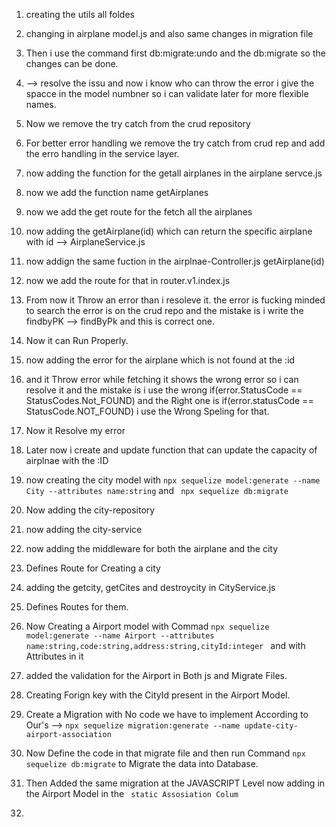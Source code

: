 1. creating the utils all foldes
2. changing in airplane model.js and also same changes in migration file
3. Then i use the command first db:migrate:undo and the db:migrate so the changes can be done.

4. --> resolve the issu and now i know who can throw the error i give the spacce in the model numbner so i can validate later for more flexible names.

5. Now we remove the try catch from the crud repository 
6. For better error handling we remove the try catch from crud rep and add the erro handling in the service layer.

7. now adding the function for the getall airplanes in the airplane servce.js

8. now we add the function name getAirplanes 

9. now we add the get route for the fetch all the airplanes

10. now adding the getAirplane(id) which can return the specific airplane with id --> AirplaneService.js

11. now addign the same fuction in the airplnae-Controller.js     getAirplane(id)

12. now we add the route for that in router.v1.index.js

13. From now it Throw an error than i resoleve it. the error is fucking minded to search the error is on the crud repo and the mistake is i write the findbyPK  --> findByPk and this is correct one.

14. Now it can Run Properly.

15. now adding the error for the airplane which is not found at the :id 

16. and it Throw error while fetching it shows the wrong error so i can resolve it and the mistake is i use the wrong if(error.StatusCode == StatusCodes.Not_FOUND) and the Right one is if(error.statusCode == StatusCode.NOT_FOUND) i  use the Wrong Speling for that.

17. Now it Resolve my error

18. Later now i create and update function that can update the capacity of airplnae with the :ID

19. now creating the city model with ``` npx sequelize model:generate --name City --attributes name:string ``` and ``` npx sequelize db:migrate```

20. Now adding the city-repository
21. now adding the city-service
22. now adding the middleware for both the airplane and the city
23. Defines Route for Creating a city

24. adding the getcity, getCites and destroycity in CityService.js

25. Defines Routes for them.

26. Now Creating a Airport model with Commad ```npx sequelize model:generate --name Airport --attributes name:string,code:string,address:string,cityId:integer ``` and with Attributes in it

27. added the validation for the Airport in Both js and Migrate Files.

28. Creating Forign key with the CityId present in the Airport Model.
29. Create a Migration with No code we have to implement According to Our's  --> ``` npx sequelize migration:generate --name update-city-airport-association ```

30. Now Define the code in that migrate file and then run Command ``` npx sequelize db:migrate ``` to Migrate the data into Database.

31. Then Added the same migration at the JAVASCRIPT Level now adding in the Airport Model in the ``` static Assosiation Colum``` 

32. 